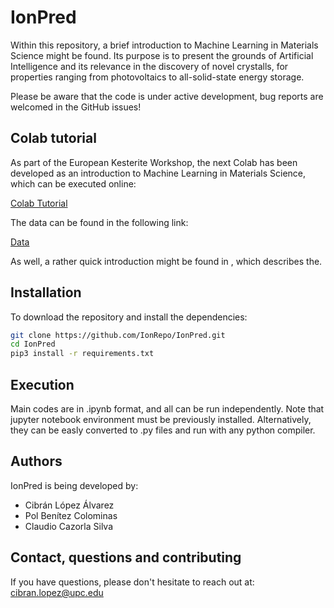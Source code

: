 # IonPred

Within this repository, a brief introduction to Machine Learning in Materials Science might be found. Its purpose is to present the grounds of Artificial Intelligence and its relevance in the discovery of novel crystalls, for properties ranging from photovoltaics to all-solid-state energy storage.

Please be aware that the code is under active development, bug reports are welcomed in the GitHub issues!

## Colab tutorial

As part of the European Kesterite Workshop, the next Colab has been developed as an introduction to Machine Learning in Materials Science, which can be executed online:

[Colab Tutorial](https://colab.research.google.com/drive/1jD_4_dzPpPdeIFkBLF12RPWLePdcBTIf?usp=sharing)

The data can be found in the following link:

[Data](https://www.dropbox.com/scl/fi/hz9acwsvprnpyhoxepyeb/data.zip?rlkey=oedrl0shx4gga8jvnl14t151q&dl=0)

As well, a rather quick introduction might be found in , which describes the.

## Installation

To download the repository and install the dependencies:

```bash
git clone https://github.com/IonRepo/IonPred.git
cd IonPred
pip3 install -r requirements.txt
```

## Execution

Main codes are in .ipynb format, and all can be run independently. Note that jupyter notebook environment must be previously installed. Alternatively, they can be easly converted to .py files and run with any python compiler.

## Authors

IonPred is being developed by:

 - Cibrán López Álvarez
 - Pol Benítez Colominas
 - Claudio Cazorla Silva

## Contact, questions and contributing

If you have questions, please don't hesitate to reach out at: cibran.lopez@upc.edu
